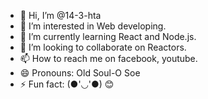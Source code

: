 - 👋 Hi, I’m @14-3-hta
- 👀 I’m interested in Web developing.
- 🌱 I’m currently learning React and Node.js.
- 💞️ I’m looking to collaborate on Reactors.
- 📫 How to reach me on facebook, youtube.
- 😄 Pronouns: Old Soul-O Soe
- ⚡ Fun fact: (●'◡'●) 😊

<!---
14-3-hta/14-3-hta is a ✨ special ✨ repository because its `README.md` (this file) appears on your GitHub profile.
You can click the Preview link to take a look at your changes.
--->
